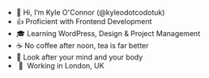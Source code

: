 - 👋 Hi, I’m Kyle O'Connor (@kyleodotcodotuk)
- 👍 Proficient with Frontend Development
- 🎓 Learning WordPress, Design & Project Management
- ☕ No coffee after noon, tea is far better
- 🧠 Look after your mind and your body
- &nbsp;📍&nbsp; Working in London, UK
